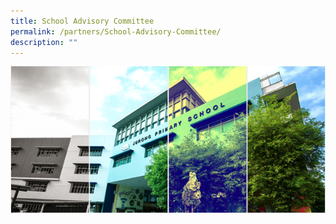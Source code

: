 ```yaml
---
title: School Advisory Committee
permalink: /partners/School-Advisory-Committee/
description: ""
---
```

![](/images/Banner.png)